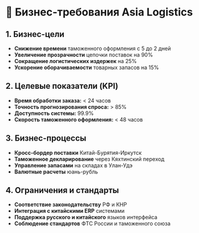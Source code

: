 # 💼 Бизнес-требования Asia Logistics

## 1. Бизнес-цели
- **Снижение времени** таможенного оформления с 5 до 2 дней
- **Увеличение прозрачности** цепочки поставок на 90%
- **Сокращение логистических издержек** на 25%
- **Ускорение оборачиваемости** товарных запасов на 15%

## 2. Целевые показатели (KPI)
- **Время обработки заказа:** < 24 часов
- **Точность прогнозирования спроса:** > 85%
- **Доступность системы:** 99.9%
- **Скорость таможенного оформления:** < 48 часов

## 3. Бизнес-процессы
- **Кросс-бордер поставки** Китай-Бурятия-Иркутск
- **Таможенное декларирование** через Кяхтинский переход
- **Управление запасами** на складах в Улан-Удэ
- **Валютные расчеты** юань-рубль

## 4. Ограничения и стандарты
- **Соответствие законодательству** РФ и КНР
- **Интеграция с китайскими ERP** системами
- **Поддержка русского и китайского** языков интерфейса
- **Соблюдение стандартов** ФТС России и таможенного союза
